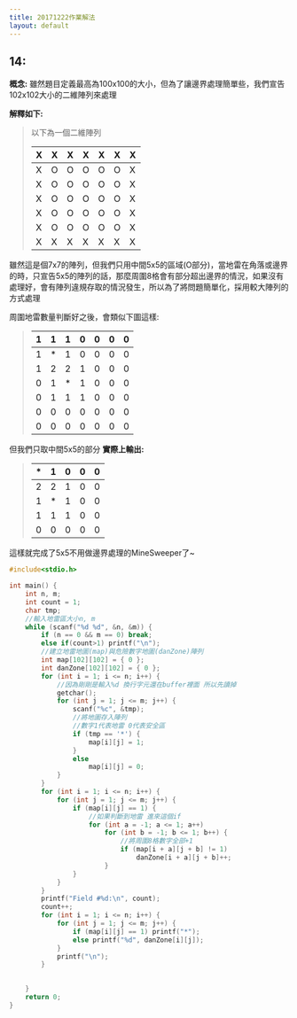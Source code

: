 ```yaml
---
title: 20171222作業解法
layout: default
---
```


## 14:
**概念:**
雖然題目定義最高為100x100的大小，但為了讓邊界處理簡單些，我們宣告102x102大小的二維陣列來處理

**解釋如下:**
> 以下為一個二維陣列
> 
> 
> | X | X | X | X | X | X | X |
> | -------- | -------- | -------- | -------- | -------- | -------- | -------- |
> | X | O     | O     | O     | O     | O     | X     |
> | X | O | O | O | O | O | X |
> | X     | O     | O     | O     | O     | O     | X     |
> | X | O | O | O | O | O | X |
> | X     | O     | O     | O     | O     | O     | X     |
> | X | X | X | X | X | X | X |
> 
  
雖然這是個7x7的陣列，但我們只用中間5x5的區域(O部分)，當地雷在角落或邊界的時，只宣告5x5的陣列的話，那麼周圍8格會有部分超出邊界的情況，如果沒有處理好，會有陣列違規存取的情況發生，所以為了將問題簡單化，採用較大陣列的方式處理

周圍地雷數量判斷好之後，會類似下圖這樣:

> | 1 | 1 | 1 | 0 | 0 | 0 | 0 |
> | -------- | -------- | -------- | -------- | -------- | -------- | -------- |
> | 1 | * | 1 | 0 | 0 | 0 | 0 |
> | 1 | 2 | 2 | 1 | 0 | 0 | 0 |
> | 0 | 1 | * | 1 | 0 | 0 | 0 |
> | 0 | 1 | 1 | 1 | 0 | 0 | 0 |
> | 0 | 0 | 0 | 0 | 0 | 0 | 0 |
> | 0 | 0 | 0 | 0 | 0 | 0 | 0 |
> 
但我們只取中間5x5的部分
**實際上輸出:**
> | * | 1 | 0 | 0 | 0 |
> | -------- | -------- | -------- | -------- | -------- |
> | 2 | 2 | 1 | 0 | 0 |
> | 1 | * | 1 | 0 | 0 |
> | 1 | 1 | 1 | 0 | 0 |
> | 0 | 0 | 0 | 0 | 0 |
> 
  
    
這樣就完成了5x5不用做邊界處理的MineSweeper了~
  
``` c++
#include<stdio.h>

int main() {
    int n, m;
    int count = 1;
    char tmp;
    //輸入地雷區大小n, m
    while (scanf("%d %d", &n, &m)) {
        if (n == 0 && m == 0) break;
        else if(count>1) printf("\n");
        //建立地雷地圖(map)與危險數字地圖(danZone)陣列
        int map[102][102] = { 0 };
        int danZone[102][102] = { 0 };
        for (int i = 1; i <= n; i++) {
            //因為剛剛是輸入%d 換行字元還在buffer裡面 所以先讀掉
            getchar();
            for (int j = 1; j <= m; j++) {
                scanf("%c", &tmp);
                //將地圖存入陣列
                //數字1代表地雷 0代表安全區
                if (tmp == '*') {
                    map[i][j] = 1;
                }
                else
                    map[i][j] = 0;
            }
        }
        for (int i = 1; i <= n; i++) {
            for (int j = 1; j <= m; j++) {
                if (map[i][j] == 1) {
                    //如果判斷到地雷 進來這個if
                    for (int a = -1; a <= 1; a++)
                        for (int b = -1; b <= 1; b++) {
                            //將周圍8格數字全部+1
                            if (map[i + a][j + b] != 1)
                                danZone[i + a][j + b]++;
                        }
                }
            }
        }
        printf("Field #%d:\n", count);
        count++;
        for (int i = 1; i <= n; i++) {
            for (int j = 1; j <= m; j++) {
                if (map[i][j] == 1) printf("*");
                else printf("%d", danZone[i][j]);
            }
            printf("\n");
        }
        

    }
    return 0;
}

```

